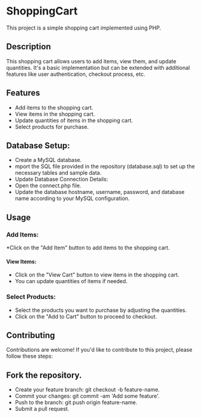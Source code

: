 # ShoppingCart

This project is a simple shopping cart implemented using PHP.

## Description

This shopping cart allows users to add items, view them, and update quantities. It's a basic implementation but can be extended with additional features like user authentication, checkout process, etc.


## Features
* Add items to the shopping cart.
* View items in the shopping cart.
* Update quantities of items in the shopping cart.
* Select products for purchase.


## Database Setup:

* Create a MySQL database.
* mport the SQL file provided in the repository (database.sql) to set up the necessary tables and sample data.
* Update Database Connection Details:
* Open the connect.php file.
* Update the database hostname, username, password, and database name according to your MySQL configuration.

## Usage
### Add Items:

*Click on the "Add Item" button to add items to the shopping cart.
#### View Items:
* Click on the "View Cart" button to view items in the shopping cart.
* You can update quantities of items if needed.


### Select Products:
* Select the products you want to purchase by adjusting the quantities.
* Click on the "Add to Cart" button to proceed to checkout.

## Contributing
Contributions are welcome! If you'd like to contribute to this project, please follow these steps:

## Fork the repository.
* Create your feature branch: git checkout -b feature-name.
* Commit your changes: git commit -am 'Add some feature'.
* Push to the branch: git push origin feature-name.
* Submit a pull request.
